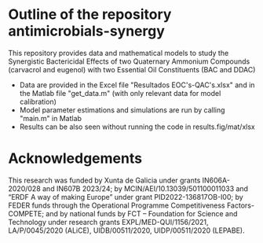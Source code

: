 # Outline of the repository antimicrobials-synergy

This repository provides data and mathematical models to study the Synergistic Bactericidal Effects of two Quaternary Ammonium Compounds (carvacrol and eugenol) with two Essential Oil Constituents (BAC and DDAC)

- Data are provided in the Excel file "Resultados EOC's-QAC's.xlsx" and in the Matlab file "get_data.m" (with only relevant data for model calibration)
- Model parameter estimations and simulations are run by calling "main.m" in Matlab
- Results can be also seen without running the code in results.fig/mat/xlsx
  
# Acknowledgements

This research was funded by Xunta de Galicia under grants IN606A-2020/028 and IN607B 2023/24; by MCIN/AEI/10.13039/501100011033 and “ERDF A way of making Europe” under grant PID2022-136817OB-I00; by FEDER funds through the Operational Programme Competitiveness Factors-COMPETE; and by national funds by FCT – Foundation for Science and Technology under research grants EXPL/MED-QUI/1156/2021, LA/P/0045/2020 (ALiCE), UIDB/00511/2020, UIDP/00511/2020 (LEPABE).
